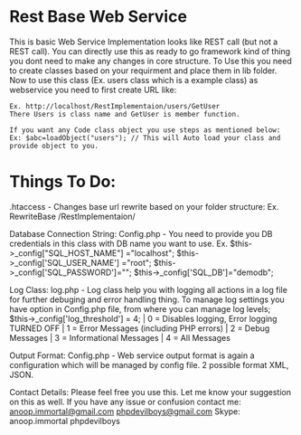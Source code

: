Rest Base Web Service
=====================

This is basic Web Service Implementation looks like REST call (but not a REST call). You can directly use this as ready to go framework kind of thing you dont need to make any changes in core structure. To Use this you need to create classes based on your requirment and place them in lib folder. Now to use this class (Ex. users class which is a example class) as webservice you need to first create URL like:
  
	Ex. http://localhost/RestImplementaion/users/GetUser
	There Users is class name and GetUser is member function.
	
	If you want any Code class object you use steps as mentioned below:
	Ex: $abc=loadObject("users"); // This will Auto load your class and provide object to you.
		
Things To Do:
=====================
  .htaccess
    - Changes base url rewrite based on your folder structure:
      Ex. RewriteBase /RestImplementaion/

  Database Connection String: Config.php
    - You need to provide you DB credentials in this class with DB name you want to use.
      Ex.
        $this->_config["SQL_HOST_NAME"] ="localhost";
        $this->_config['SQL_USER_NAME'] ="root";
        $this->_config['SQL_PASSWORD']="";
        $this->_config['SQL_DB']="demodb";

  Log Class: log.php
    - Log class help you with logging all actions in a log file for further debuging and error handling thing. To manage log settings you have option in Config.php file, from where you can manage log levels;
    $this->_config['log_threshold'] = 4;
    |	0 = Disables logging, Error logging TURNED OFF
    |	1 = Error Messages (including PHP errors)
    |	2 = Debug Messages
    |	3 = Informational Messages
    |	4 = All Messages

  Output Format: Config.php
    - Web service output format is again a configuration which will be managed by config file. 2 possible format XML, JSON.	

  Contact Details:
    Please feel free you use this. Let me know your suggestion on this as well. If you have any issue or confusion contact me:
		  anoop.immortal@gmail.com
		  phpdevilboys@gmail.com
      Skype:			
		    anoop.immortal
		    phpdevilboys
